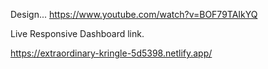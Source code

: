 Design...
https://www.youtube.com/watch?v=BOF79TAIkYQ

Live Responsive Dashboard link.

https://extraordinary-kringle-5d5398.netlify.app/


